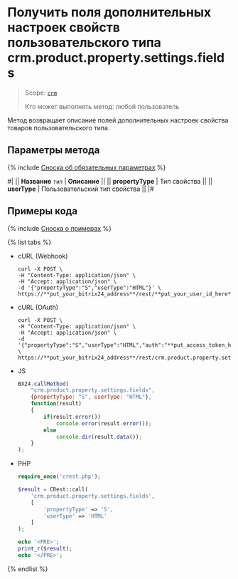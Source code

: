 # Получить поля дополнительных настроек свойств пользовательского типа crm.product.property.settings.fields

> Scope: [`crm`](../../../scopes/permissions.md)
>
> Кто может выполнять метод: любой пользователь

Метод возвращает описание полей дополнительных настроек свойства товаров пользовательского типа.

## Параметры метода

{% include [Сноска об обязательных параметрах](../../../../_includes/required.md) %}

#|
|| **Название**
`тип` | **Описание** ||
|| **propertyType** |  Тип свойства ||
|| **userType** | Пользовательский тип свойства ||
|#

## Примеры кода

{% include [Сноска о примерах](../../../../_includes/examples.md) %}

{% list tabs %}

- cURL (Webhook)

    ```http
    curl -X POST \
    -H "Content-Type: application/json" \
    -H "Accept: application/json" \
    -d '{"propertyType":"S","userType":"HTML"}' \
    https://**put_your_bitrix24_address**/rest/**put_your_user_id_here**/**put_your_webbhook_here**/crm.product.property.settings.fields
   ```

- cURL (OAuth)

    ```http
    curl -X POST \
    -H "Content-Type: application/json" \
    -H "Accept: application/json" \
    -d '{"propertyType":"S","userType":"HTML","auth":"**put_access_token_here**"}' \
    https://**put_your_bitrix24_address**/rest/crm.product.property.settings.fields
    ```

- JS

    ```js
    BX24.callMethod(
        "crm.product.property.settings.fields",
        {propertyType: "S", userType: "HTML"},
        function(result)
        {
            if(result.error())
                console.error(result.error());
            else
                console.dir(result.data());
        }
    );
    ```

- PHP

    ```php
    require_once('crest.php');

    $result = CRest::call(
        'crm.product.property.settings.fields',
        [
            'propertyType' => 'S',
            'userType' => 'HTML'
        ]
    );

    echo '<PRE>';
    print_r($result);
    echo '</PRE>';
    ```

{% endlist %}